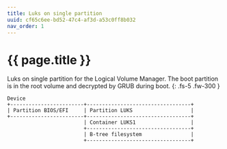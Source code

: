 ```yaml
---
title: Luks on single partition
uuid: cf65c6ee-bd52-47c4-af3d-a53c0ff8b032
nav_order: 1
---
```


# {{ page.title }}

Luks on single partition for the Logical Volume Manager. The boot partition is in the root volume and decrypted by GRUB during boot.
{: .fs-5 .fw-300 }

```text
Device
+------------------------+----------------------------------+
| Partition BIOS/EFI     | Partition LUKS                   |
+------------------------+----------------------------------+
                         | Container LUKS1                  |
                         +----------------------------------+
                         | B-tree filesystem                |
                         +----------------------------------+
```
